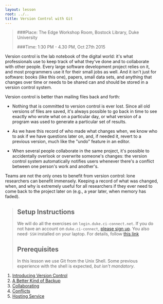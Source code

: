 ```yaml
---
layout: lesson
root: ../..
title: Version Control with Git
---
```



>
>
>###Place: The Edge Workshop Room, Bostock Library, Duke University
>
>###Time: 1:30 PM - 4.30 PM, Oct 27th 2015
>


Version control is the lab notebook of the digital world:
it's what professionals use to keep track of what they've done
and to collaborate with other people.
Every large software development project relies on it,
and most programmers use it for their small jobs as well.
And it isn't just for software:
books (like this one),
papers,
small data sets,
and anything that changes over time or needs to be shared
can and should be stored in a version control system.


Version control is better than mailing files back and forth:

*    Nothing that is committed to version control is ever lost. Since all old versions of files are saved, it's always possible to go back in time to see exactly who wrote what on a particular day, or what version of a program was used to generate a particular set of results.

*    As we have this record of who made what changes when, we know who to ask if we have questions later on, and, if needed it, revert to a previous version, much like the "undo" feature in an editor.

*    When several people collaborate in the same project, it's possible to accidentally overlook or overwrite someone's changes: the version control system automatically notifies users whenever there's a conflict between one person's work and another's.

Teams are not the only ones to benefit from version control: lone researchers can benefit immensely. Keeping a record of what was changed, when, and why is extremely useful for all researchers if they ever need to come back to the project later on (e.g., a year later, when memory has faded).

> ## Setup Instructions
> We will do all the exercises on `login.duke.ci-connect.net`.  If you do not have an account on
> `duke.ci-connect`, [please sign up](https://duke.ci-connect.net/signup). You also need⋅
`SSH` installed on your laptop.  For details, follow [this link](http://swc-osg-workshop.github.io/2015-10-27-duke/setup.html)
>
> ## Prerequisites
> In this lesson we use Git from the Unix Shell.
> Some previous experience with the shell is expected,
> *but isn't mandatory*.

<div class="toc" markdown="1">

1.  [Introducing Version Control](00-intro.html)
2.  [A Better Kind of Backup](01-backup.html)
3.  [Collaborating](02-collab.html)
4.  [Conflicts](03-conflict.html)
5.  [Hosting Service](04-open.html)

</div>
